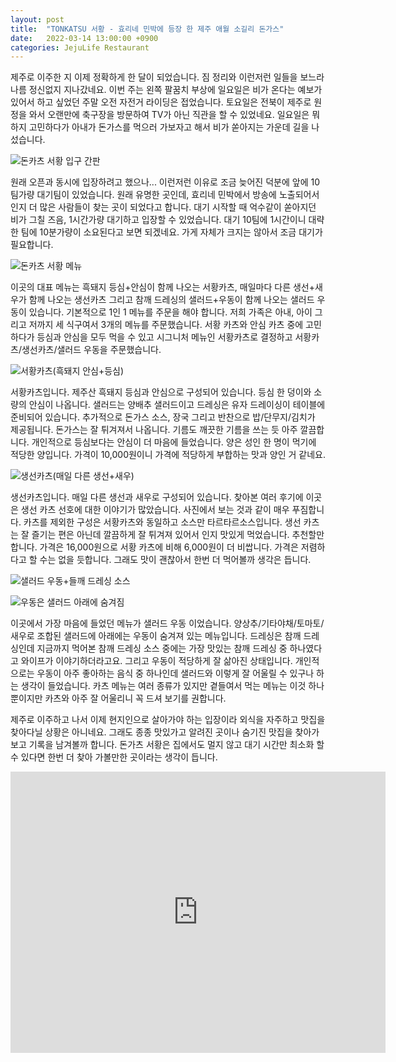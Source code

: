 ```yaml
---
layout: post
title:  "TONKATSU 서황 - 효리네 민박에 등장 한 제주 애월 소길리 돈가스"
date:   2022-03-14 13:00:00 +0900
categories: JejuLife Restaurant
---
```

제주로 이주한 지 이제 정확하게 한 달이 되었습니다. 짐 정리와 이런저런 일들을 보느라 나름 정신없지 지나갔네요.
이번 주는 왼쪽 팔꿈치 부상에 일요일은 비가 온다는 예보가 있어서 하고 싶었던 주말 오전 자전거 라이딩은 접었습니다.
토요일은 전북이 제주로 원정을 와서 오랜만에 축구장을 방문하여 TV가 아닌 직관을 할 수 있었네요. 일요일은 뭐하지
고민하다가 아내가 돈가스를 먹으러 가보자고 해서 비가 쏟아지는 가운데 길을 나섰습니다.


![돈카츠 서황 입구 간판](https://img1.daumcdn.net/thumb/R1280x0/?scode=mtistory2&fname=https%3A%2F%2Fblog.kakaocdn.net%2Fdn%2FcrFYgP%2FbtrvVBa9tTt%2F1tE3vv4QR8Ksb4tiKQ0kD0%2Fimg.png)



원래 오픈과 동시에 입장하려고 했으나... 이런저런 이유로 조금 늦어진 덕분에 앞에 10팀가량 대기팀이 있었습니다.
원래 유명한 곳인데, 효리네 민박에서 방송에 노출되어서 인지 더 많은 사람들이 찾는 곳이 되었다고 합니다.
대기 시작할 때 억수같이 쏟아지던 비가 그칠 즈음, 1시간가량 대기하고 입장할 수 있었습니다. 대기 10팀에 1시간이니
대략 한 팀에 10분가량이 소요된다고 보면 되겠네요. 가게 자체가 크지는 않아서 조금 대기가 필요합니다.


![돈카츠 서황 메뉴](https://img1.daumcdn.net/thumb/R1280x0/?scode=mtistory2&fname=https%3A%2F%2Fblog.kakaocdn.net%2Fdn%2FbTmjtp%2FbtrvW4cNUNl%2Fo9gkAkxeHbex0xTxtAfe30%2Fimg.png)



이곳의 대표 메뉴는 흑돼지 등심+안심이 함께 나오는 서황카츠, 매일마다 다른 생선+새우가 함께 나오는 생선카츠 그리고
참깨 드레싱의 샐러드+우동이 함께 나오는 샐러드 우동이 있습니다. 기본적으로 1인 1 메뉴를 주문을 해야 합니다.
저희 가족은 아내, 아이 그리고 저까지 세 식구여서 3개의 메뉴를 주문했습니다. 서황 카츠와 안심 카츠 중에 고민하다가
등심과 안심을 모두 먹을 수 있고 시그니처 메뉴인 서황카츠로 결정하고 서황카츠/생선카츠/샐러드 우동을 주문했습니다.


![서황카츠(흑돼지 안심+등심)](https://img1.daumcdn.net/thumb/R1280x0/?scode=mtistory2&fname=https%3A%2F%2Fblog.kakaocdn.net%2Fdn%2FdeIBwS%2FbtrvWHa5iwv%2FpLxwex5wb1KWZh3KnIt9Q0%2Fimg.png)



서황카츠입니다. 제주산 흑돼지 등심과 안심으로 구성되어 있습니다. 등심 한 덩이와 소량의 안심이 나옵니다.
샐러드는 양배추 샐러드이고 드레싱은 유자 드레이싱이 테이블에 준비되어 있습니다.
추가적으로 돈가스 소스, 장국 그리고 반찬으로 밥/단무지/김치가 제공됩니다. 돈가스는 잘 튀겨져서 나옵니다.
기름도 깨끗한 기름을 쓰는 듯 아주 깔끔합니다. 개인적으로 등심보다는 안심이 더 마음에 들었습니다.
양은 성인 한 명이 먹기에 적당한 양입니다. 가격이 10,000원이니 가격에 적당하게 부합하는 맛과 양인 거 같네요.


![생선카츠(매일 다른 생선+새우)](https://img1.daumcdn.net/thumb/R1280x0/?scode=mtistory2&fname=https%3A%2F%2Fblog.kakaocdn.net%2Fdn%2FdcqSxT%2FbtrvW5bKE1z%2FLjIWK0v3Z7AkG4sNwlzh6k%2Fimg.png)



생선카츠입니다. 매일 다른 생선과 새우로 구성되어 있습니다. 찾아본 여러 후기에 이곳은 생선 카츠 선호에 대한 이야기가 많았습니다.
사진에서 보는 것과 같이 매우 푸짐합니다. 카츠를 제외한 구성은 서황카츠와 동일하고 소스만 타르타르소스입니다.
생선 카츠는 잘 즐기는 편은 아닌데 깔끔하게 잘 튀겨져 있어서 인지 맛있게 먹었습니다. 추천할만합니다.
가격은 16,000원으로 서황 카츠에 비해 6,000원이 더 비쌉니다. 가격은 저렴하다고 할 수는 없을 듯합니다.
그래도 맛이 괜찮아서 한번 더 먹어볼까 생각은 듭니다.



![샐러드 우동+들깨 드레싱 소스](https://img1.daumcdn.net/thumb/R1280x0/?scode=mtistory2&fname=https%3A%2F%2Fblog.kakaocdn.net%2Fdn%2FdtpSZO%2FbtrvVzxAeI2%2FKNhJU0hlXGZHgjVvgraa91%2Fimg.png)


![우동은 샐러드 아래에 숨겨짐](https://img1.daumcdn.net/thumb/R1280x0/?scode=mtistory2&fname=https%3A%2F%2Fblog.kakaocdn.net%2Fdn%2F8wNBK%2FbtrvVAceg5q%2Fbwwhq8TNRnJ0B46Nj3kceK%2Fimg.png)


이곳에서 가장 마음에 들었던 메뉴가 샐러드 우동 이었습니다. 양상추/기타야채/토마토/새우로 조합된 샐러드에
아래에는 우동이 숨겨져 있는 메뉴입니다. 드레싱은 참깨 드레싱인데 지금까지 먹어본 참깨 드레싱 소스 중에는
가장 맛있는 참깨 드레싱 중 하나였다고 와이프가 이야기하더라고요. 그리고 우동이 적당하게 잘 삶아진 상태입니다.
개인적으로는 우동이 아주 좋아하는 음식 중 하나인데 샐러드와 이렇게 잘 어울릴 수 있구나 하는 생각이 들었습니다.
카츠 메뉴는 여러 종류가 있지만 곁들여서 먹는 메뉴는 이것 하나뿐이지만 카츠와 아주 잘 어울리니 꼭 드셔 보기를 권합니다.


제주로 이주하고 나서 이제 현지인으로 살아가야 하는 입장이라 외식을 자주하고 맛집을 찾아다닐 상황은 아니네요.
그래도 종종 맛있가고 알려진 곳이나 숨기진 맛집을 찾아가 보고 기록을 남겨볼까 합니다. 돈가츠 서황은 집에서도 멀지
않고 대기 시간만 최소화 할 수 있다면 한번 더 찾아 가볼만한 곳이라는 생각이 듭니다.



<iframe src="https://www.google.com/maps/embed?pb=!1m18!1m12!1m3!1d3329.5710631846623!2d126.37760271562387!3d33.434425580778374!2m3!1f0!2f0!3f0!3m2!1i1024!2i768!4f13.1!3m3!1m2!1s0x350cf65afefbdd15%3A0xd71ff48f964a05e9!2zVE9OS0FUU1XshJztmak!5e0!3m2!1sko!2skr!4v1647228112835!5m2!1sko!2skr" width="600" height="450" style="border:0;" allowfullscreen="" loading="lazy"></iframe>